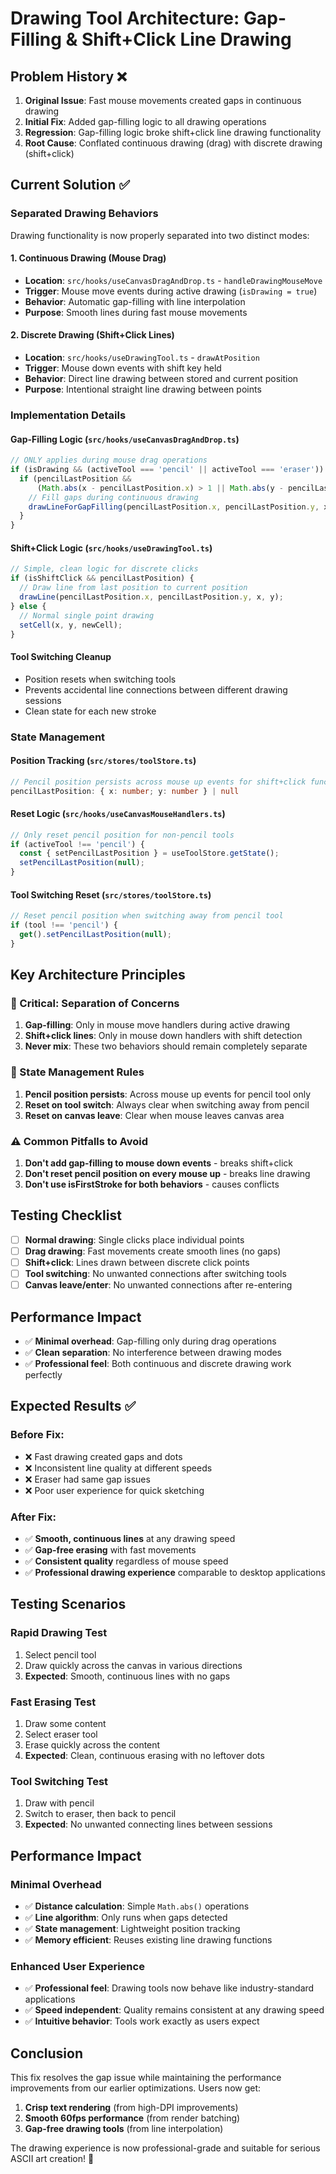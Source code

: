 # Drawing Tool Architecture: Gap-Filling & Shift+Click Line Drawing

## Problem History ❌
1. **Original Issue**: Fast mouse movements created gaps in continuous drawing
2. **Initial Fix**: Added gap-filling logic to all drawing operations  
3. **Regression**: Gap-filling logic broke shift+click line drawing functionality
4. **Root Cause**: Conflated continuous drawing (drag) with discrete drawing (shift+click)

## Current Solution ✅

### **Separated Drawing Behaviors**
Drawing functionality is now properly separated into two distinct modes:

#### **1. Continuous Drawing (Mouse Drag)**
- **Location**: `src/hooks/useCanvasDragAndDrop.ts` - `handleDrawingMouseMove`
- **Trigger**: Mouse move events during active drawing (`isDrawing = true`)
- **Behavior**: Automatic gap-filling with line interpolation
- **Purpose**: Smooth lines during fast mouse movements

#### **2. Discrete Drawing (Shift+Click Lines)**  
- **Location**: `src/hooks/useDrawingTool.ts` - `drawAtPosition`
- **Trigger**: Mouse down events with shift key held
- **Behavior**: Direct line drawing between stored and current position
- **Purpose**: Intentional straight line drawing between points

### **Implementation Details**

#### **Gap-Filling Logic** (`src/hooks/useCanvasDragAndDrop.ts`)
```typescript
// ONLY applies during mouse drag operations
if (isDrawing && (activeTool === 'pencil' || activeTool === 'eraser')) {
  if (pencilLastPosition && 
      (Math.abs(x - pencilLastPosition.x) > 1 || Math.abs(y - pencilLastPosition.y) > 1)) {
    // Fill gaps during continuous drawing
    drawLineForGapFilling(pencilLastPosition.x, pencilLastPosition.y, x, y);
  }
}
```

#### **Shift+Click Logic** (`src/hooks/useDrawingTool.ts`)
```typescript
// Simple, clean logic for discrete clicks
if (isShiftClick && pencilLastPosition) {
  // Draw line from last position to current position
  drawLine(pencilLastPosition.x, pencilLastPosition.y, x, y);
} else {
  // Normal single point drawing
  setCell(x, y, newCell);
}
```

#### **Tool Switching Cleanup**
- Position resets when switching tools
- Prevents accidental line connections between different drawing sessions
- Clean state for each new stroke

### **State Management**

#### **Position Tracking** (`src/stores/toolStore.ts`)
```typescript
// Pencil position persists across mouse up events for shift+click functionality
pencilLastPosition: { x: number; y: number } | null
```

#### **Reset Logic** (`src/hooks/useCanvasMouseHandlers.ts`)
```typescript
// Only reset pencil position for non-pencil tools
if (activeTool !== 'pencil') {
  const { setPencilLastPosition } = useToolStore.getState();
  setPencilLastPosition(null);
}
```

#### **Tool Switching Reset** (`src/stores/toolStore.ts`)
```typescript
// Reset pencil position when switching away from pencil tool
if (tool !== 'pencil') {
  get().setPencilLastPosition(null);
}
```

## Key Architecture Principles

### **🚨 Critical: Separation of Concerns**
1. **Gap-filling**: Only in mouse move handlers during active drawing
2. **Shift+click lines**: Only in mouse down handlers with shift detection
3. **Never mix**: These two behaviors should remain completely separate

### **🔧 State Management Rules**
1. **Pencil position persists**: Across mouse up events for pencil tool only
2. **Reset on tool switch**: Always clear when switching away from pencil
3. **Reset on canvas leave**: Clear when mouse leaves canvas area

### **⚠️ Common Pitfalls to Avoid**
1. **Don't add gap-filling to mouse down events** - breaks shift+click
2. **Don't reset pencil position on every mouse up** - breaks line drawing
3. **Don't use isFirstStroke for both behaviors** - causes conflicts

## Testing Checklist

- [ ] **Normal drawing**: Single clicks place individual points
- [ ] **Drag drawing**: Fast movements create smooth lines (no gaps)  
- [ ] **Shift+click**: Lines drawn between discrete click points
- [ ] **Tool switching**: No unwanted connections after switching tools
- [ ] **Canvas leave/enter**: No unwanted connections after re-entering

## Performance Impact

- ✅ **Minimal overhead**: Gap-filling only during drag operations
- ✅ **Clean separation**: No interference between drawing modes
- ✅ **Professional feel**: Both continuous and discrete drawing work perfectly

## Expected Results ✅

### **Before Fix:**
- ❌ Fast drawing created gaps and dots
- ❌ Inconsistent line quality at different speeds
- ❌ Eraser had same gap issues
- ❌ Poor user experience for quick sketching

### **After Fix:**
- ✅ **Smooth, continuous lines** at any drawing speed
- ✅ **Gap-free erasing** with fast movements
- ✅ **Consistent quality** regardless of mouse speed
- ✅ **Professional drawing experience** comparable to desktop applications

## Testing Scenarios

### **Rapid Drawing Test**
1. Select pencil tool
2. Draw quickly across the canvas in various directions
3. **Expected**: Smooth, continuous lines with no gaps

### **Fast Erasing Test**  
1. Draw some content
2. Select eraser tool
3. Erase quickly across the content
4. **Expected**: Clean, continuous erasing with no leftover dots

### **Tool Switching Test**
1. Draw with pencil
2. Switch to eraser, then back to pencil
3. **Expected**: No unwanted connecting lines between sessions

## Performance Impact

### **Minimal Overhead**
- ✅ **Distance calculation**: Simple `Math.abs()` operations
- ✅ **Line algorithm**: Only runs when gaps detected  
- ✅ **State management**: Lightweight position tracking
- ✅ **Memory efficient**: Reuses existing line drawing functions

### **Enhanced User Experience**
- ✅ **Professional feel**: Drawing tools now behave like industry-standard applications
- ✅ **Speed independent**: Quality remains consistent at any drawing speed
- ✅ **Intuitive behavior**: Tools work exactly as users expect

## Conclusion

This fix resolves the gap issue while maintaining the performance improvements from our earlier optimizations. Users now get:

1. **Crisp text rendering** (from high-DPI improvements)
2. **Smooth 60fps performance** (from render batching)  
3. **Gap-free drawing tools** (from line interpolation)

The drawing experience is now professional-grade and suitable for serious ASCII art creation! 🎨
